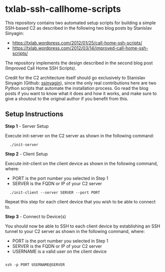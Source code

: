 # txlab-ssh-callhome-scripts
This repository contains two automated setup scripts for building a simple SSH-based C2 as described in the following two blog posts by Stanislav Sinyagin:

- https://txlab.wordpress.com/2012/01/25/call-home-ssh-scripts/
- https://txlab.wordpress.com/2012/03/14/improved-call-home-ssh-scripts/

The repository implements the design described in the second blog post (Improved Call Home SSH Scripts).

Credit for the C2 architecture itself should go exclusively to Stanislav Sinyagin (Github: [ssinyagin](https://github.com/ssinyagin)), since the only real contributions here are two Python scripts that automate the installation process. Go read the blog posts if you want to know what it does and how it works, and make sure to give a shoutout to the original author if you benefit from this.

## Setup Instructions 

__Step 1__ - Server Setup

Execute init-server on the C2 server as shown in the following command:

```
  ./init-server 
```

__Step 2__ - Client Setup

Execute init-client on the client device as shown in the following command, where:

- PORT is the port number you selected in Step 1
- SERVER is the FQDN or IP of your C2 server

```
  ./init-client --server SERVER --port PORT
```

Repeat this step for each client device that you wish to be able to connect to.

__Step 3__ - Connect to Device(s)

You should now be able to SSH to each client device by establishing an SSH tunnel to your C2 server as shown in the following command, where:

- PORT is the port number you selected in Step 1
- SERVER is the FQDN or IP of your C2 server
- USERNAME is a valid user on the client device

```

ssh -p PORT USERNAME@SERVER

```
